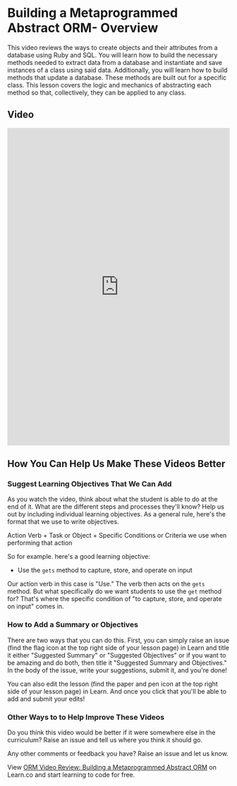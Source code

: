 # Building a Metaprogrammed Abstract ORM- Overview
This video reviews the ways to create objects and their attributes from a database using Ruby and SQL. You will learn how to build the necessary methods needed to extract data from a database and instantiate and save instances of a class using said data. Additionally, you will learn how to build methods that update a database. These methods are built out for a specific class. This lesson covers the logic and mechanics of abstracting each method so that, collectively, they can be applied to any class.

## Video
<iframe width="100%" height="720" src="https://www.youtube.com/embed/hts7TjpPw-8" frameborder="0" allowfullscreen></iframe>

## How You Can Help Us Make These Videos Better

### Suggest Learning Objectives That We Can Add

As you watch the video, think about what the student is able to do at the end of it. What are the different steps and processes they'll know? Help us out by including individual learning objectives. As a general rule, here's the format that we use to write objectives.

Action Verb + Task or Object + Specific Conditions or Criteria we use when performing that action

So for example. here's a good learning objective:

- Use the `gets` method to capture, store, and operate on input

Our action verb in this case is "Use." The verb then acts on the `gets` method. But what specifically do we want students to use the `get` method for? That's where the specific condition of "to capture, store, and operate on input" comes in.

### How to Add a Summary or Objectives

There are two ways that you can do this. First, you can simply raise an issue (find the flag icon at the top right side of your lesson page) in Learn and title it either "Suggested Summary" or "Suggested Objectives" or if you want to be amazing and do both, then title it "Suggested Summary and Objectives."  In the body of the issue, write your suggestions, submit it, and you're done!

You can also edit the lesson (find the paper and pen icon at the top right side of your lesson page) in Learn. And once you click that you'll be able to add and submit your edits!

### Other Ways to to Help Improve These Videos

Do you think this video would be better if it were somewhere else in the curriculum? Raise an issue and tell us where you think it should go.

Any other comments or feedback you have? Raise an issue and let us know.

<p class='util--hide'>View <a href='https://learn.co/lessons/orm-video-review-building-a-metaprogrammed-abstract-orm'>ORM Video Review: Building a Metaprogrammed Abstract ORM</a> on Learn.co and start learning to code for free.</p>
